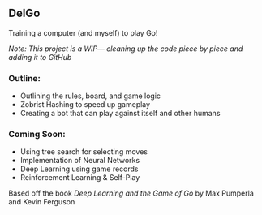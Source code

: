 ## DelGo
Training a computer (and myself) to play Go!

*Note: This project is a WIP— cleaning up the code piece by piece and adding it to GitHub*


### Outline:
- Outlining the rules, board, and game logic
- Zobrist Hashing to speed up gameplay
- Creating a bot that can play against itself and other humans

### Coming Soon:
- Using tree search for selecting moves
- Implementation of Neural Networks
- Deep Learning using game records
- Reinforcement Learning & Self-Play

Based off the book *Deep Learning and the Game of Go* by Max Pumperla and Kevin Ferguson
